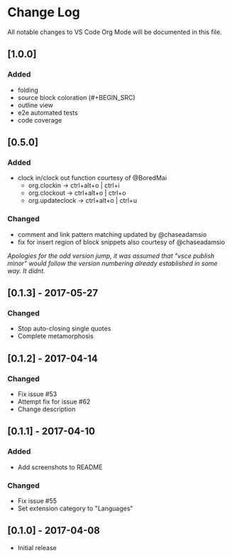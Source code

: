 # Change Log
All notable changes to VS Code Org Mode will be documented in this file.

## [1.0.0]
### Added
- folding
- source block coloration (#+BEGIN_SRC)
- outline view
- e2e automated tests
- code coverage

## [0.5.0]
### Added
- clock in/clock out function courtesy of @BoredMai
  - org.clockin &rarr; ctrl+alt+o | ctrl+i
  - org.clockout &rarr; ctrl+alt+o | ctrl+o
  - org.updateclock &rarr; ctrl+alt+o | ctrl+u
### Changed
- comment and link pattern matching updated by @chaseadamsio
- fix for insert region of block snippets also courtesy of @chaseadamsio

*Apologies for the odd version jump, it was assumed that "vsce publish minor" would follow the version numbering already established in some way. It didnt.*

## [0.1.3] - 2017-05-27
### Changed
- Stop auto-closing single quotes
- Complete metamorphosis

## [0.1.2] - 2017-04-14
### Changed
- Fix issue #53
- Attempt fix for issue #62
- Change description

## [0.1.1] - 2017-04-10
### Added
- Add screenshots to README
### Changed
- Fix issue #55
- Set extension category to "Languages"

## [0.1.0] - 2017-04-08
- Initial release
